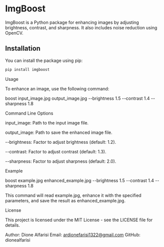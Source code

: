# ImgBoost

ImgBoost is a Python package for enhancing images by adjusting brightness, contrast, and sharpness. It also includes noise reduction using OpenCV.

## Installation

You can install the package using pip:

```bash
pip install imgboost
```
Usage

To enhance an image, use the following command:

boost input_image.jpg output_image.jpg --brightness 1.5 --contrast 1.4 --sharpness 1.8

Command Line Options

input_image: Path to the input image file.

output_image: Path to save the enhanced image file.

--brightness: Factor to adjust brightness (default: 1.2).

--contrast: Factor to adjust contrast (default: 1.3).

--sharpness: Factor to adjust sharpness (default: 2.0).


Example

boost example.jpg enhanced_example.jpg --brightness 1.5 --contrast 1.4 --sharpness 1.8

This command will read example.jpg, enhance it with the specified parameters, and save the result as enhanced_example.jpg.

License

This project is licensed under the MIT License - see the LICENSE file for details.

Author: Dione Alfarisi
Email: ardionefarisi1322@gmail.com
GitHub: dionealfarisi